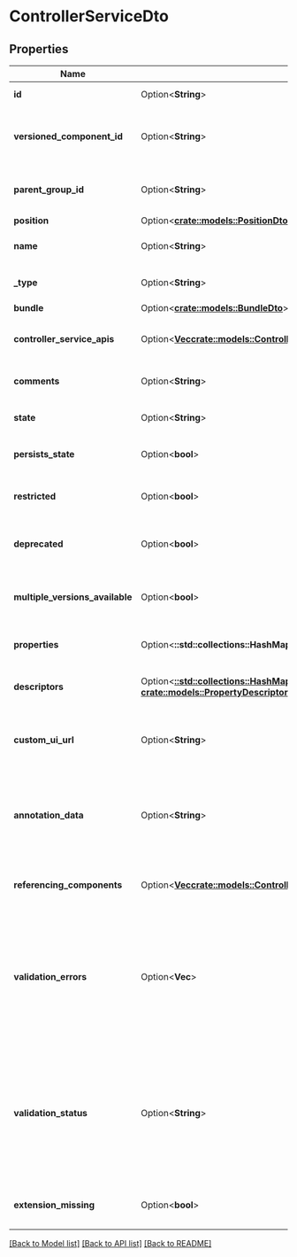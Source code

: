 # ControllerServiceDto

## Properties

Name | Type | Description | Notes
------------ | ------------- | ------------- | -------------
**id** | Option<**String**> | The id of the component. | [optional]
**versioned_component_id** | Option<**String**> | The ID of the corresponding component that is under version control | [optional]
**parent_group_id** | Option<**String**> | The id of parent process group of this component if applicable. | [optional]
**position** | Option<[**crate::models::PositionDto**](PositionDTO.md)> |  | [optional]
**name** | Option<**String**> | The name of the controller service. | [optional]
**_type** | Option<**String**> | The type of the controller service. | [optional]
**bundle** | Option<[**crate::models::BundleDto**](BundleDTO.md)> |  | [optional]
**controller_service_apis** | Option<[**Vec<crate::models::ControllerServiceApiDto>**](ControllerServiceApiDTO.md)> | Lists the APIs this Controller Service implements. | [optional]
**comments** | Option<**String**> | The comments for the controller service. | [optional]
**state** | Option<**String**> | The state of the controller service. | [optional]
**persists_state** | Option<**bool**> | Whether the controller service persists state. | [optional]
**restricted** | Option<**bool**> | Whether the controller service requires elevated privileges. | [optional]
**deprecated** | Option<**bool**> | Whether the ontroller service has been deprecated. | [optional]
**multiple_versions_available** | Option<**bool**> | Whether the controller service has multiple versions available. | [optional]
**properties** | Option<**::std::collections::HashMap<String, String>**> | The properties of the controller service. | [optional]
**descriptors** | Option<[**::std::collections::HashMap<String, crate::models::PropertyDescriptorDto>**](PropertyDescriptorDTO.md)> | The descriptors for the controller service properties. | [optional]
**custom_ui_url** | Option<**String**> | The URL for the controller services custom configuration UI if applicable. | [optional]
**annotation_data** | Option<**String**> | The annotation for the controller service. This is how the custom UI relays configuration to the controller service. | [optional]
**referencing_components** | Option<[**Vec<crate::models::ControllerServiceReferencingComponentEntity>**](ControllerServiceReferencingComponentEntity.md)> | All components referencing this controller service. | [optional]
**validation_errors** | Option<**Vec<String>**> | The validation errors from the controller service. These validation errors represent the problems with the controller service that must be resolved before it can be enabled. | [optional]
**validation_status** | Option<**String**> | Indicates whether the ControllerService is valid, invalid, or still in the process of validating (i.e., it is unknown whether or not the ControllerService is valid) | [optional]
**extension_missing** | Option<**bool**> | Whether the underlying extension is missing. | [optional]

[[Back to Model list]](../README.md#documentation-for-models) [[Back to API list]](../README.md#documentation-for-api-endpoints) [[Back to README]](../README.md)


